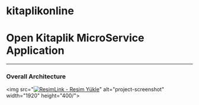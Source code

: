 # kitaplikonline
# Open Kitaplik MicroService Application

---
### Overall Architecture
<img src="<a href="https://resimlink.com/xK7ueWJg2" title="ResimLink - Resim Yükle"><img src="https://r.resimlink.com/xK7ueWJg2.png" title="ResimLink - Resim Yükle" alt="ResimLink - Resim Yükle"></a>" alt="project-screenshot" width="1920" height="400/">
